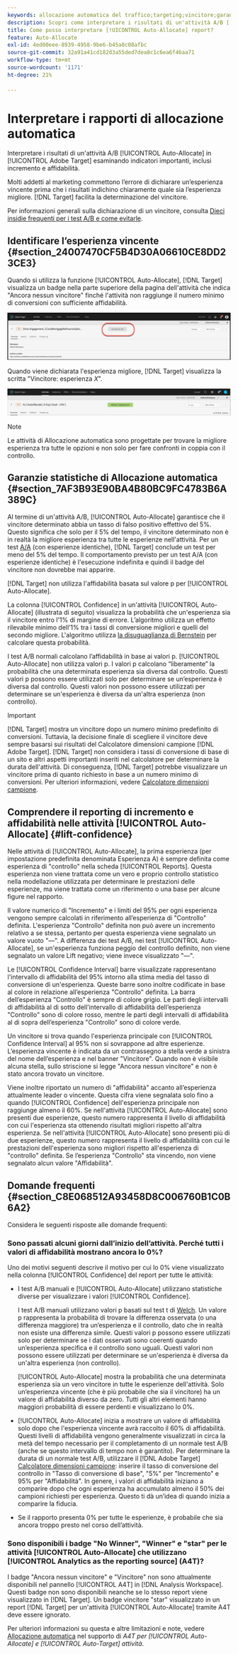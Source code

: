 ```yaml
---
keywords: allocazione automatica del traffico;targeting;vincitore;garanzia statistica;affidabilità;determinare vincitore;incremento;affidabilità;impostazione predefinita;esperienza predefinita;allocazione automatica;allocazione automatica
description: Scopri come interpretare i risultati di un'attività A/B [!UICONTROL Auto-Allocate] in Adobe [!DNL Target] esaminando indicatori importanti, inclusi incremento e affidabilità.
title: Come posso interpretare [!UICONTROL Auto-Allocate] report?
feature: Auto-Allocate
exl-id: 4ed00eee-8939-4958-9be6-b45a8c08afbc
source-git-commit: 32a91a41cd182d3a55ded7dea8c1c6ea6f46aa71
workflow-type: tm+mt
source-wordcount: '1171'
ht-degree: 21%

---
```


# Interpretare i rapporti di allocazione automatica

Interpretare i risultati di un&#39;attività A/B [!UICONTROL Auto-Allocate] in [!UICONTROL Adobe Target] esaminando indicatori importanti, inclusi incremento e affidabilità.

Molti addetti al marketing commettono l’errore di dichiarare un’esperienza vincente prima che i risultati indichino chiaramente quale sia l’esperienza migliore. [!DNL Target] facilita la determinazione del vincitore.

Per informazioni generali sulla dichiarazione di un vincitore, consulta [Dieci insidie frequenti per i test A/B e come evitarle](/help/main/c-activities/t-test-ab/common-ab-testing-pitfalls.md).

## Identificare l’esperienza vincente {#section_24007470CF5B4D30A06610CE8DD23CE3}

Quando si utilizza la funzione [!UICONTROL Auto-Allocate], [!DNL Target] visualizza un badge nella parte superiore della pagina dell&#39;attività che indica &quot;Ancora nessun vincitore&quot; finché l&#39;attività non raggiunge il numero minimo di conversioni con sufficiente affidabilità.

![Indicatore Nessun vincitore](/help/main/c-activities/automated-traffic-allocation/assets/no-winner.png)

Quando viene dichiarata l&#39;esperienza migliore, [!DNL Target] visualizza la scritta &quot;Vincitore: esperienza *X*&quot;.

![immagine vincitrice](assets/winner.png)

>[!NOTE]
>
>Le attività di Allocazione automatica sono progettate per trovare la migliore esperienza tra tutte le opzioni e non solo per fare confronti in coppia con il controllo.

## Garanzie statistiche di Allocazione automatica {#section_7AF3B93E90BA4B80BC9FC4783B6A389C}

Al termine di un&#39;attività A/B, [!UICONTROL Auto-Allocate] garantisce che il vincitore determinato abbia un tasso di falso positivo effettivo del 5%. Questo significa che solo per il 5% del tempo, il vincitore determinato non è in realtà la migliore esperienza tra tutte le esperienze nell&#39;attività. Per un test [A/A](/help/main/c-activities/t-test-ab/aa-testing.md) (con esperienze identiche), [!DNL Target] conclude un test per meno del 5% del tempo. Il comportamento previsto per un test A/A (con esperienze identiche) è l&#39;esecuzione indefinita e quindi il badge del vincitore non dovrebbe mai apparire.

[!DNL Target] non utilizza l&#39;affidabilità basata sul valore p per [!UICONTROL Auto-Allocate].

La colonna [!UICONTROL Confidence] in un&#39;attività [!UICONTROL Auto-Allocate] (illustrata di seguito) visualizza la probabilità che un&#39;esperienza sia il vincitore entro l&#39;1% di margine di errore. L’algoritmo utilizza un effetto rilevabile minimo dell’1% tra i tassi di conversione migliori e quelli del secondo migliore. L&#39;algoritmo utilizza [la disuguaglianza di Bernstein](https://en.wikipedia.org/wiki/Bernstein_inequalities_%28probability_theory%29) per calcolare questa probabilità.

I test A/B normali calcolano l’affidabilità in base ai valori p. [!UICONTROL Auto-Allocate] non utilizza valori p. I valori p calcolano “liberamente” la probabilità che una determinata esperienza sia diversa dal controllo. Questi valori p possono essere utilizzati solo per determinare se un’esperienza è diversa dal controllo. Questi valori non possono essere utilizzati per determinare se un&#39;esperienza è diversa da un&#39;altra esperienza (non controllo).

>[!IMPORTANT]
>
>[!DNL Target] mostra un vincitore dopo un numero minimo predefinito di conversioni. Tuttavia, la decisione finale di scegliere il vincitore deve sempre basarsi sui risultati del Calcolatore dimensioni campione [!DNL Adobe Target]. [!DNL Target] non considera i tassi di conversione di base di un sito e altri aspetti importanti inseriti nel calcolatore per determinare la durata dell&#39;attività. Di conseguenza, [!DNL Target] potrebbe visualizzare un vincitore prima di quanto richiesto in base a un numero minimo di conversioni. Per ulteriori informazioni, vedere [Calcolatore dimensioni campione](/help/main/c-activities/t-test-ab/sample-size-determination.md#section_6B8725BD704C4AFE939EF2A6B6E834E6).

## Comprendere il reporting di incremento e affidabilità nelle attività [!UICONTROL Auto-Allocate] {#lift-confidence}

Nelle attività di [!UICONTROL Auto-Allocate], la prima esperienza (per impostazione predefinita denominata Esperienza A) è sempre definita come esperienza di &quot;controllo&quot; nella scheda [!UICONTROL Reports]. Questa esperienza non viene trattata come un vero e proprio controllo statistico nella modellazione utilizzata per determinare le prestazioni delle esperienze, ma viene trattata come un riferimento o una base per alcune figure nel rapporto.

Il valore numerico di &quot;Incremento&quot; e i limiti del 95% per ogni esperienza vengono sempre calcolati in riferimento all’esperienza di &quot;Controllo&quot; definita. L&#39;esperienza &quot;Controllo&quot; definita non può avere un incremento relativo a se stessa, pertanto per questa esperienza viene segnalato un valore vuoto &quot;—&quot;. A differenza dei test A/B, nei test [!UICONTROL Auto-Allocate], se un&#39;esperienza funziona peggio del controllo definito, non viene segnalato un valore Lift negativo; viene invece visualizzato &quot;—&quot;.

Le [!UICONTROL Confidence Interval] barre visualizzate rappresentano l&#39;intervallo di affidabilità del 95% intorno alla stima media del tasso di conversione di un&#39;esperienza. Queste barre sono inoltre codificate in base al colore in relazione all’esperienza &quot;Controllo&quot; definita. La barra dell’esperienza &quot;Controllo&quot; è sempre di colore grigio. Le parti degli intervalli di affidabilità al di sotto dell’intervallo di affidabilità dell’esperienza &quot;Controllo&quot; sono di colore rosso, mentre le parti degli intervalli di affidabilità al di sopra dell’esperienza &quot;Controllo&quot; sono di colore verde.

Un vincitore si trova quando l&#39;esperienza principale con [!UICONTROL Confidence Interval] al 95% non si sovrappone ad altre esperienze. L’esperienza vincente è indicata da un contrassegno a stella verde a sinistra del nome dell’esperienza e nel banner &quot;Vincitore&quot;. Quando non è visibile alcuna stella, sullo striscione si legge &quot;Ancora nessun vincitore&quot; e non è stato ancora trovato un vincitore.

Viene inoltre riportato un numero di &quot;affidabilità&quot; accanto all’esperienza attualmente leader o vincente. Questa cifra viene segnalata solo fino a quando [!UICONTROL Confidence] dell&#39;esperienza principale non raggiunge almeno il 60%. Se nell&#39;attività [!UICONTROL Auto-Allocate] sono presenti due esperienze, questo numero rappresenta il livello di affidabilità con cui l&#39;esperienza sta ottenendo risultati migliori rispetto all&#39;altra esperienza. Se nell&#39;attività [!UICONTROL Auto-Allocate] sono presenti più di due esperienze, questo numero rappresenta il livello di affidabilità con cui le prestazioni dell&#39;esperienza sono migliori rispetto all&#39;esperienza di &quot;controllo&quot; definita. Se l’esperienza &quot;Controllo&quot; sta vincendo, non viene segnalato alcun valore &quot;Affidabilità&quot;.

## Domande frequenti {#section_C8E068512A93458D8C006760B1C0B6A2}

Considera le seguenti risposte alle domande frequenti:

### Sono passati alcuni giorni dall’inizio dell’attività. Perché tutti i valori di affidabilità mostrano ancora lo 0%?

Uno dei motivi seguenti descrive il motivo per cui lo 0% viene visualizzato nella colonna [!UICONTROL Confidence] del report per tutte le attività:

* I test A/B manuali e [!UICONTROL Auto-Allocate] utilizzano statistiche diverse per visualizzare i valori [!UICONTROL Confidence].

  I test A/B manuali utilizzano valori p basati sul test t di [Welch](https://en.wikipedia.org/wiki/Welch%27s_t-test). Un valore p rappresenta la probabilità di trovare la differenza osservata (o una differenza maggiore) tra un’esperienza e il controllo, dato che in realtà non esiste una differenza simile. Questi valori p possono essere utilizzati solo per determinare se i dati osservati sono coerenti quando un’esperienza specifica e il controllo sono uguali. Questi valori non possono essere utilizzati per determinare se un&#39;esperienza è diversa da un&#39;altra esperienza (non controllo).

  [!UICONTROL Auto-Allocate] mostra la probabilità che una determinata esperienza sia un vero vincitore in tutte le esperienze dell&#39;attività. Solo un’esperienza vincente (che è più probabile che sia il vincitore) ha un valore di affidabilità diverso da zero. Tutti gli altri elementi hanno maggiori probabilità di essere perdenti e visualizzano lo 0%.

* [!UICONTROL Auto-Allocate] inizia a mostrare un valore di affidabilità solo dopo che l&#39;esperienza vincente avrà raccolto il 60% di affidabilità. Questi livelli di affidabilità vengono generalmente visualizzati in circa la metà del tempo necessario per il completamento di un normale test A/B (anche se questo intervallo di tempo non è garantito). Per determinare la durata di un normale test A/B, utilizzare il [!DNL Adobe Target] [Calcolatore dimensioni campione](/help/main/c-activities/t-test-ab/sample-size-determination.md#section_6B8725BD704C4AFE939EF2A6B6E834E6): inserire il tasso di conversione del controllo in &quot;Tasso di conversione di base&quot;, &quot;5%&quot; per &quot;Incremento&quot; e 95% per &quot;Affidabilità&quot;. In genere, i valori di affidabilità iniziano a comparire dopo che ogni esperienza ha accumulato almeno il 50% dei campioni richiesti per esperienza. Questo ti dà un’idea di quando inizia a comparire la fiducia.

* Se il rapporto presenta 0% per tutte le esperienze, è probabile che sia ancora troppo presto nel corso dell’attività.

### Sono disponibili i badge &quot;No Winner&quot;, &quot;Winner&quot; e &quot;star&quot; per le attività [!UICONTROL Auto-Allocate] che utilizzano [!UICONTROL Analytics as the reporting source] (A4T)?

I badge &quot;Ancora nessun vincitore&quot; e &quot;Vincitore&quot; non sono attualmente disponibili nel pannello [!UICONTROL A4T] in [!DNL Analysis Workspace]. Questi badge non sono disponibili neanche se lo stesso report viene visualizzato in [!DNL Target]. Un badge vincitore &quot;star&quot; visualizzato in un report [!DNL Target] per un&#39;attività [!UICONTROL Auto-Allocate] tramite A4T deve essere ignorato.

Per ulteriori informazioni su questa e altre limitazioni e note, vedere [Allocazione automatica](/help/main/c-integrating-target-with-mac/a4t/a4t-at-aa.md#aa) nel supporto di *A4T per [!UICONTROL Auto-Allocate] e [!UICONTROL Auto-Target] attività*.


